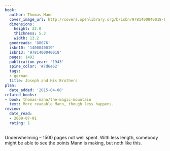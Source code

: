 ```yaml
---
book:
  author: Thomas Mann
  cover_image_url: http://covers.openlibrary.org/b/isbn/9781400040018-L.jpg
  dimensions:
    height: 22.0
    thickness: 5.3
    width: 13.2
  goodreads: '88076'
  isbn10: '1400040019'
  isbn13: '9781400040018'
  pages: 1492
  publication_year: '1943'
  spine_color: '#7d6e62'
  tags:
  - german
  title: Joseph and His Brothers
plan:
  date_added: '2015-04-08'
related_books:
- book: thomas-mann/the-magic-mountain
  text: More readable Mann, though less happens.
review:
  date_read:
  - 2009-07-01
  rating: 1
---
```


Underwhelming – 1500 pages not well spent. With less length, somebody might be able to see the points Mann is making,
but noth like this.
